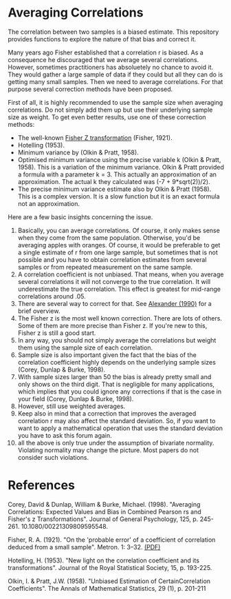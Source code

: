 # Averaging Correlations

The correlation between two samples is a biased estimate. This repository provides functions to explore the nature of that bias and correct it.

Many years ago Fisher established that a correlation r is biased. As a consequence he discouraged that we average several correlations. However, sometimes practitioners has absoluetely no chance to avoid it. They would gather a large sample of data if they could but all they can do is getting many small samples. Then we need to average correlations. For that purpose several correction methods have been proposed.

First of all, it is highly recommended to use the sample size when averaging correlations. Do not simply add them up but use their underlying sample size as weight. To get even better results, use one of these correction methods:

* The well-known [Fisher Z transformation](https://en.wikipedia.org/w/index.php?title=Fisher_transformation&oldid=905355965) (Fisher, 1921).
* Hotelling (1953).
* Minimum variance by (Olkin & Pratt, 1958).
* Optimised minimum variance using the precise variable k (Olkin & Pratt, 1958). This is a variation of the minimum variance. Olkin & Pratt provided a formula with a parameter k = 3. This actually an approximation of an approximation. The actual k they calculated was (-7 + 9*sqrt(2))/2).
* The precise minimum variance estimate also by Olkin & Pratt (1958). This is a complex version. It is a slow function but it is an exact formula not an approximation.


Here are a few basic insights concerning the issue.

1. Basically, you can average correlations. Of course, it only makes sense when they come from the same population. Otherwise, you'd be averaging apples with oranges. Of course, it would be preferable to get a single estimate of r from one large sample, but sometimes that is not possible and you have to obtain correlation estimates from several samples or from repeated measurement on the same sample.
2. A correlation coefficient is not unbiased. That means, when you average several correlations it will not converge to the true correlation. It will underestimate the true correlation. This effect is greatest for mid-range correlations around .05.
3. There are several way to correct for that. See [Alexander (1990)](https://link.springer.com/content/pdf/10.3758/BF03334037.pdf) for a brief overview.
4. The Fisher z is the most well known correction. There are lots of others. Some of them are more precise than Fisher z. If you're new to this, Fisher z is still a good start.
5. In any way, you should not simply average the correlations but weight them using the sample size of each correlation.
6. Sample size is also important given the fact that the bias of the correlation coefficient highly depends on the underlying sample sizes (Corey, Dunlap & Burke, 1998).
7. With sample sizes larger than 50 the bias is already pretty small and only shows on the third digit. That is negligible for many applications, which implies that you could ignore any corrections if that is the case in your field (Corey, Dunlap & Burke, 1998).
8. However, still use weighted averages.
9. Keep also in mind that a correction that improves the averaged correlation r may also affect the standard deviation. So, if you want to want to apply a mathematical operation that uses the standard deviation you have to ask this forum again.
10. all the above is only true under the assumption of bivariate normality. Violating normality may change the picture. Most papers do not consider such violations.



# References

Corey, David & Dunlap, William & Burke, Michael. (1998). "Averaging Correlations: Expected Values and Bias in Combined Pearson rs and Fisher's z Transformations". Journal of General Psychology, 125, p. 245-261. 10.1080/00221309809595548. 

Fisher, R. A. (1921). "On the 'probable error' of a coefficient of correlation deduced from a small sample". Metron. 1: 3–32. [(PDF)](https://digital.library.adelaide.edu.au/dspace/bitstream/2440/15169/1/14.pdf)

Hotelling, H. (1953). "New light on the correlation coefficient and its transformations". Journal of the Royal Statistical Society, 15, p. 193-225.

Olkin, I. & Pratt, J.W. (1958). "Unbiased Estimation of CertainCorrelation Coefficients". The Annals of Mathematical Statistics,  29 (1), p. 201-211
